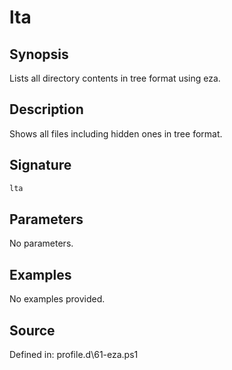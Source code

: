 # lta

## Synopsis

Lists all directory contents in tree format using eza.

## Description

Shows all files including hidden ones in tree format.

## Signature

```powershell
lta
```

## Parameters

No parameters.

## Examples

No examples provided.

## Source

Defined in: profile.d\61-eza.ps1
